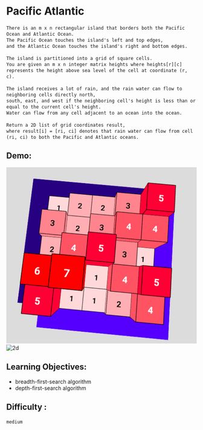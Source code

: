 # Pacific Atlantic

    There is an m x n rectangular island that borders both the Pacific Ocean and Atlantic Ocean.
    The Pacific Ocean touches the island's left and top edges,
    and the Atlantic Ocean touches the island's right and bottom edges.

    The island is partitioned into a grid of square cells.
    You are given an m x n integer matrix heights where heights[r][c] represents the height above sea level of the cell at coordinate (r, c).
 
    The island receives a lot of rain, and the rain water can flow to neighboring cells directly north,
    south, east, and west if the neighboring cell's height is less than or equal to the current cell's height.
    Water can flow from any cell adjacent to an ocean into the ocean.
    
    Return a 2D list of grid coordinates result,
    where result[i] = [ri, ci] denotes that rain water can flow from cell (ri, ci) to both the Pacific and Atlantic oceans.

## Demo:

![3d](./pacific_atlantic3d.png)
![2d](./pacific_atlantic2d.png)

## Learning Objectives:

- breadth-first-search algorithm
- depth-first-search algorithm

## Difficulty :

`medium`
